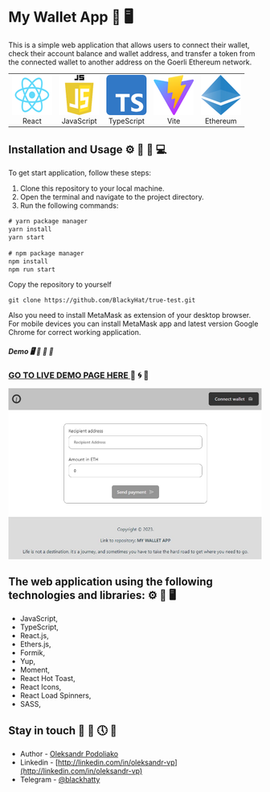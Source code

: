# My Wallet App 👔 🖥️

This is a simple web application that allows users to connect their wallet, check their account balance and wallet address, and transfer a token from the connected wallet to another address on the Goerli Ethereum network.

<table width="100%">
  <tr>
    <td align="center" valign="middle" width="20%">
      <a href="https://react.dev/">
        <img height="80" width="80" alt="React" src="assets/react_logo.png"/>
      </a>
      <br />
      React
    </td>
    <td align="center" valign="middle" width="20%">
      <a href="https://www.ecma-international.org/publications-and-standards/standards/ecma-262/">
        <img height="80" width="80" alt="JavaScript" src="assets/js_logo.png"/>
      </a>
      <br />
      JavaScript
    </td>
    <td align="center" valign="middle" width="20%">
      <a href="https://www.typescriptlang.org/">
        <img height="80" width="80" alt="TypeScript" src="assets/ts_logo.png"/>
      </a>
      <br />
      TypeScript
    </td>
    <td align="center" valign="middle" width="20%">
      <a href="https://vitejs.dev/">
        <img height="80" width="80" alt="Vite" src="assets/vite_logo.png"/>
      </a>
      <br />
      Vite
    </td>
    <td align="center" valign="middle" width="20%">
      <a href="https://ethereum.org/uk/">
      <img height="80" width="80" alt="Ethereum" src="assets/ethereum_logo.png"/>
      </a>
      <br />
      Ethereum
    </td>
  </tr>
</table>

## Installation and Usage ⚙️ 🚀 📅 💻

To get start application, follow these steps:

1.  Clone this repository to your local machine.
2.  Open the terminal and navigate to the project directory.
3.  Run the following commands:

```
# yarn package manager
yarn install
yarn start

# npm package manager
npm install
npm run start
```

Copy the repository to yourself

```shell
git clone https://github.com/BlackyHat/true-test.git
```

Also you need to install MetaMask as extension of your desktop browser.
For mobile devices you can install MetaMask app and latest version Google Chrome for correct working application.

##### Demo 🖥️ 🚀 📅 🏦

### [GO TO LIVE DEMO PAGE HERE ](https://my-wallet-app-99yy.onrender.com/) 👀 🌀 📙

![Main page ](assets/app_screenshot.jpg)

## The web application using the following technologies and libraries: ⚙️ 🚧 🖥️

- JavaScript,
- TypeScript,
- React.js,
- Ethers.js,
- Formik,
- Yup,
- Moment,
- React Hot Toast,
- React Icons,
- React Load Spinners,
- SASS,

## Stay in touch 🤠 💼 🕔 🏁

- Author - [Oleksandr Podoliako](https://github.com/BlackyHat)
- Linkedin - [http://linkedin.com/in/oleksandr-vp](http://linkedin.com/in/oleksandr-vp)
- Telegram - [@blackhatty](https://t.me/blackhatty)

